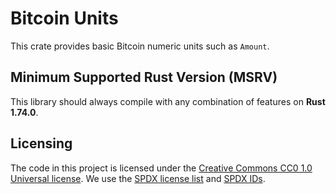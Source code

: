 # Bitcoin Units

This crate provides basic Bitcoin numeric units such as `Amount`.

## Minimum Supported Rust Version (MSRV)

This library should always compile with any combination of features on **Rust 1.74.0**.

## Licensing

The code in this project is licensed under the [Creative Commons CC0 1.0 Universal license](../LICENSE).
We use the [SPDX license list](https://spdx.org/licenses/) and [SPDX IDs](https://spdx.dev/ids/).
